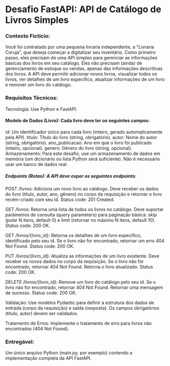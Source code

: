 # Desafio FastAPI: API de Catálogo de Livros Simples

### Contexto Fictício:

Você foi contratado por uma pequena livraria independente, a "Livraria Coruja", que deseja começar a digitalizar seu inventário. Como primeiro passo, eles precisam de uma API simples para gerenciar as informações básicas dos livros em seu catálogo. Eles não precisam (ainda) de gerenciamento de estoque ou vendas, apenas das informações descritivas dos livros. A API deve permitir adicionar novos livros, visualizar todos os livros, ver detalhes de um livro específico, atualizar informações de um livro e remover um livro do catálogo.

### Requisitos Técnicos:

Tecnologia: Use Python e FastAPI.

#### Modelo de Dados (Livro): Cada livro deve ter os seguintes campos:

id: Um identificador único para cada livro (inteiro, gerado automaticamente pela API).
titulo: Título do livro (string, obrigatório).
autor: Nome do autor (string, obrigatório).
ano_publicacao: Ano em que o livro foi publicado (inteiro, opcional).
genero: Gênero do livro (string, opcional).
Armazenamento: Para este desafio, use um armazenamento de dados em memória (um dicionário ou lista Python será suficiente). Não é necessário usar um banco de dados real.

##### Endpoints (Rotas): A API deve expor os seguintes endpoints:

POST /livros: Adiciona um novo livro ao catálogo. Deve receber os dados do livro (título, autor, ano, gênero) no corpo da requisição e retornar o livro recém-criado com seu id. Status code: 201 Created.

GET /livros: Retorna uma lista de todos os livros no catálogo. Deve suportar parâmetros de consulta (query parameters) para paginação básica: skip (pular N itens, default 0) e limit (retornar no máximo N itens, default 10). Status code: 200 OK.

GET /livros/{livro_id}: Retorna os detalhes de um livro específico, identificado pelo seu id. Se o livro não for encontrado, retornar um erro 404 Not Found. Status code: 200 OK.

PUT /livros/{livro_id}: Atualiza as informações de um livro existente. Deve receber os novos dados no corpo da requisição. Se o livro não for encontrado, retornar 404 Not Found. Retorna o livro atualizado. Status code: 200 OK.

DELETE /livros/{livro_id}: Remove um livro do catálogo pelo seu id. Se o livro não for encontrado, retornar 404 Not Found. Retornar uma mensagem de sucesso. Status code: 200 OK.

Validação: Use modelos Pydantic para definir a estrutura dos dados de entrada (corpo da requisição) e saída (resposta). Os campos obrigatórios (titulo, autor) devem ser validados.

Tratamento de Erros: Implemente o tratamento de erro para livros não encontrados (404 Not Found).

### Entregável:

Um único arquivo Python (main.py, por exemplo) contendo a implementação completa da API FastAPI.